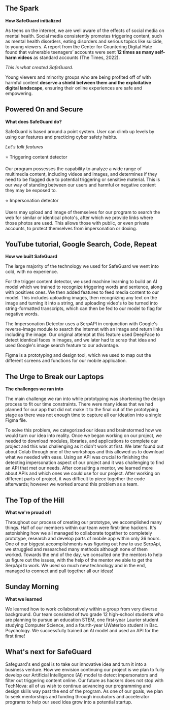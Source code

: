 ## The Spark
**How SafeGuard initialized**

As teens on the internet, we are well aware of the effects of social media on mental health. Social media consistently promotes triggering content, such as mental health disorders, eating disorders and serious topics like suicide, to young viewers. A report from the Center for Countering Digital Hate found that vulnerable teenagers’ accounts were sent **12 times as many self-harm videos** as standard accounts (The Times, 2022).

_This is what created SafeGuard._

Young viewers and minority groups who are being profited off of with harmful content **deserve a shield between them and the exploitative digital landscape**, ensuring their online experiences are safe and empowering.

## Powered On and Secure
**What does SafeGuard do?**

SafeGuard is based around a point system. User can climb up levels by using our features and practicing cyber safety habits.

_Let's talk features_

⭐ Triggering content detector

Our program possesses the capability to analyze a wide range of multimedia content, including videos and images, and determines if they need to be flagged due to potential triggering or sensitive material. This is our way of standing between our users and harmful or negative content they may be exposed to.

⭐ Impersonation detector

Users may upload and image of themselves for our program to search the web for similar or identical photo's, after which we provide links where those photos are used. This allows those with public, or even private accounts, to protect themselves from impersonation or doxing.

## YouTube tutorial, Google Search, Code, Repeat
**How we built SafeGuard**

The large majority of the technology we used for SafeGuard we went into cold, with no experience.

For the trigger content detector, we used machine learning to build an AI model which we trained to recognize triggering words and sentence, along with positives ones. We then added features to feed media content to our model. This includes uploading images, then recognizing any text on the image and turning it into a string, and uploading video's to be turned into string-formatted transcripts, which can then be fed to our model to flag for negative words.

The Impersonation Detector uses a SerpAPI in conjunction with Google's reverse-image module to search the internet with an image and return links including the image. Our original attempt at this feature used DeepFace to detect identical faces in images, and we later had to scrap that idea and used Google's image search feature to our advantage.

Figma is a prototyping and design tool, which we used to map out the different screens and functions for our mobile application.

## The Urge to Break our Laptops
**The challenges we ran into**

The main challenge we ran into while prototyping was shortening the design process to fit our time constraints. There were many ideas that we had planned for our app that did not make it to the final cut of the prototyping stage as there was not enough time to capture all our ideation into a single Figma file.

To solve this problem, we categorized our ideas and brainstormed how we would turn our idea into reality. Once we began working on our project, we needed to download modules, libraries, and applications to complete our project and this was challenging as it didn't work at first. We later found out about Colab through one of the workshops and this allowed us to download what we needed with ease. Using an API was crucial to finishing the detecting impersonation aspect of our project and it was challenging to find an API that met our needs. After consulting a mentor, we learned more about APIs and which ones we could use for our project. After working on different parts of project, it was difficult to piece together the code afterwards; however we worked around this problem as a team.

## The Top of the Hill
**What we're proud of!**

Throughout our process of creating our prototype, we accomplished many things. Half of our members within our team were first-time hackers. It's astonishing how we all managed to collaborate together to completely prototype, research and develop parts of mobile app within only 36 hours. One of our biggest accomplishments was figuring out how to use SerpApi, we struggled and researched many methods although none of them worked. Towards the end of the day, we consulted one the mentors to help us figure out the issues, with the help of the mentor we able to get the SerpApi to work. We used so much new technology and in the end, managed to connect and pull together all our ideas!

## Sunday Morning
**What we learned**

We learned how to work collaboratively within a group from very diverse background. Our team consisted of two grade 12 high-school students who are planning to pursue an education STEM, one first-year Laurier student studying Computer Science, and a fourth-year UWaterloo student in Bsc. Psychology. We successfully trained an AI model and used an API for the first time!

## What's next for SafeGuard

Safeguard's end goal is to take our innovative idea and turn it into a business venture. How we envision continuing our project is we plan to fully develop our Artificial Intelligence (AI) model to detect impersonators and filter out triggering content online. Our future as hackers does not stop with TechNova: all of us wish to continue advancing our programming and design skills way past the end of the program. As one of our goals, we plan to seek mentorships and funding through incubators and accelerator programs to help our seed idea grow into a potential startup.
